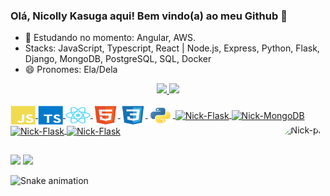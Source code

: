 ### Olá, Nicolly Kasuga aqui! Bem vindo(a) ao meu Github 👋

- 🌱 Estudando no momento: Angular, AWS.
- Stacks: JavaScript, Typescript, React | Node.js, Express, Python, Flask, Django, MongoDB, PostgreSQL, SQL, Docker
- 😄 Pronomes: Ela/Dela


<div align="center">
  <a href="https://github.com/NicollyKasuga">
  <img height="180em" src="https://github-readme-stats.vercel.app/api?username=nicollykasuga&show_icons=true&theme=dracula&include_all_commits=true&count_private=true"/>
  <img height="180em" src="https://github-readme-stats.vercel.app/api/top-langs/?username=nicollykasuga&layout=compact&langs_count=7&theme=dracula"/>
</div>

<div style="display: inline_block"><br>
  <img align="center" alt="Nick-Js" height="30" width="40" src="https://raw.githubusercontent.com/devicons/devicon/master/icons/javascript/javascript-plain.svg">
  <img align="center" alt="Nick-Ts" height="30" width="40" src="https://raw.githubusercontent.com/devicons/devicon/master/icons/typescript/typescript-plain.svg">
  <img align="center" alt="Nick-React" height="30" width="40" src="https://raw.githubusercontent.com/devicons/devicon/master/icons/react/react-original.svg">
  <img align="center" alt="Nick-HTML" height="30" width="40" src="https://raw.githubusercontent.com/devicons/devicon/master/icons/html5/html5-original.svg">
  <img align="center" alt="Nick-CSS" height="30" width="40" src="https://raw.githubusercontent.com/devicons/devicon/master/icons/css3/css3-original.svg">
  <img align="center" alt="Nick-Python" height="30" width="40" src="https://raw.githubusercontent.com/devicons/devicon/master/icons/python/python-original.svg">
  <img align="center" alt="Nick-Flask" height="30" width="40" src="https://cdn.jsdelivr.net/gh/devicons/devicon/icons/flask/flask-original.svg" />
  <img align="center" alt="Nick-MongoDB" height="30" width="40" src="https://cdn.jsdelivr.net/gh/devicons/devicon/icons/mongodb/mongodb-plain-wordmark.svg" />
  <img align="center" alt="Nick-Flask" height="30" width="40" src="https://cdn.jsdelivr.net/gh/devicons/devicon/icons/postgresql/postgresql-original.svg" />
  <img align="center" alt="Nick-Flask" height="30" width="40" src="https://cdn.jsdelivr.net/gh/devicons/devicon/icons/sqlalchemy/sqlalchemy-plain.svg" />
  <img align="right" alt="Nick-pic" height="150" style="border-radius:50px;" src="https://i.ibb.co/bHdLRS4/download20220501194238.png">
</div>
  
##
  
  <div>  
  <a href = "mailto:nicollyporfirio12@gmail.com"><img src="https://img.shields.io/badge/-Gmail-%23333?style=for-the-badge&logo=gmail&logoColor=white"   arget="_blank"></a>
  <a href="https://www.linkedin.com/in/nicollykasuga" target="_blank"><img src="https://img.shields.io/badge/-LinkedIn-%230077B5?style=for-the-badge&logo=linkedin&logoColor=white" target="_blank"></a>     
    
  ![Snake animation](https://github.com/NicollyKasuga/NicollyKasuga/blob/output/github-contribution-grid-snake.svg)
 
</div>
